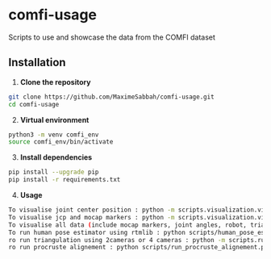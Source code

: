 # comfi-usage
Scripts to use and showcase the data from the COMFI dataset

## Installation

1. **Clone the repository**

```bash
git clone https://github.com/MaximeSabbah/comfi-usage.git
cd comfi-usage
```
2. **Virtual environment**
```bash
python3 -m venv comfi_env
source comfi_env/bin/activate
```

3. **Install dependencies**
```bash
pip install --upgrade pip
pip install -r requirements.txt
```
4. **Usage**
```bash
To visualise joint center position : python -m scripts.visualization.viz_jcp
To visualise jcp and mocap markers : python -m scripts.visualization.viz_multiple_mks_set
To visualise all data (include mocap markers, joint angles, robot, triangulated jcp .. ) : python -m scripts.visualization.viz_all_data
To run human pose estimator using rtmlib : python scripts/human_pose_estimator/run_pose_estimator.py 
ro run triangulation using 2cameras or 4 cameras : python -m scripts.run_triangulation
ro run procruste alignement : python scripts/run_procruste_alignement.py
```
